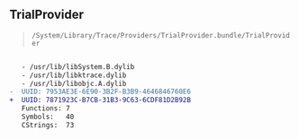 ## TrialProvider

> `/System/Library/Trace/Providers/TrialProvider.bundle/TrialProvider`

```diff

   - /usr/lib/libSystem.B.dylib
   - /usr/lib/libktrace.dylib
   - /usr/lib/libobjc.A.dylib
-  UUID: 7953AE3E-6E90-3B2F-B3B9-4646846760E6
+  UUID: 7871923C-B7CB-31B3-9C63-6CDF81D2B92B
   Functions: 7
   Symbols:   40
   CStrings:  73

```
